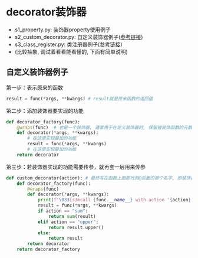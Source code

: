 # decorator装饰器

- s1_property.py: 装饰器property使用例子
- s2_custom_decorator.py: 自定义装饰器例子([参考链接](https://www.cnblogs.com/serpent/p/9445592.html))
- s3_class_register.py: 类注册器例子([参考链接](https://zhuanlan.zhihu.com/p/350821621))
- (比较抽象, 调试着看看能看懂的, 下面有简单说明)

## 自定义装饰器例子
第一步：表示原来的函数
```python
result = func(*args, **kwargs) # result就是原来函数的返回值
```

第二步：添加装饰器要实现的功能
```python
def decorator_factory(func):
    @wraps(func)  # 也是一个装饰器, 通常用于在定义装饰器时, 保留被装饰函数的元数据, 包括函数名、文档字符串、参数签名等信息。
    def decorator(*args, **kwargs):
        # 在这里实现要加的功能
        result = func(*args, **kwargs)
        # 在这里实现要加的功能
    return decorator
```

第三步：若装饰器实现的功能需要传参，就再套一层用来传参
```python
def custom_decorator(action): # 最终写在函数上面那行的@后面的那个名字, 即装饰器最终的名字
    def decorator_factory(func):
        @wraps(func)
        def decorator(*args, **kwargs):
            print(f"\033[33mcall {func.__name__} with action '{action}'\033[0m")
            result = func(*args, **kwargs)
            if action == "sum":
                return sum(result)
            elif action == "upper":
                return result.upper()
            else:
                return result
        return decorator
    return decorator_factory
```